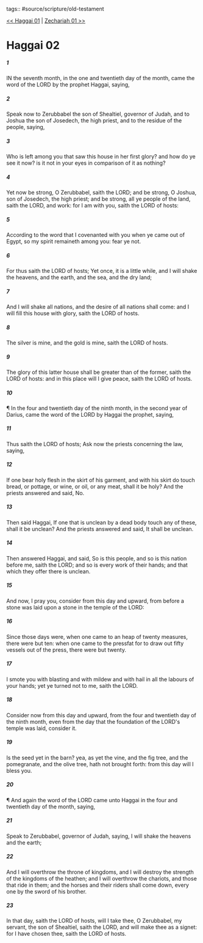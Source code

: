 tags:: #source/scripture/old-testament

[<< Haggai 01](/Old_Testament/37_Haggai/Haggai_01.md) | [Zechariah 01 >>](/Old_Testament/38_Zechariah/Zechariah_01.md)

# Haggai 02

##### 1

IN the seventh month, in the one and twentieth day of the month, came the word of the LORD by the prophet Haggai, saying,

##### 2

Speak now to Zerubbabel the son of Shealtiel, governor of Judah, and to Joshua the son of Josedech, the high priest, and to the residue of the people, saying,

##### 3

Who is left among you that saw this house in her first glory? and how do ye see it now? is it not in your eyes in comparison of it as nothing?

##### 4

Yet now be strong, O Zerubbabel, saith the LORD; and be strong, O Joshua, son of Josedech, the high priest; and be strong, all ye people of the land, saith the LORD, and work: for I am with you, saith the LORD of hosts:

##### 5

According to the word that I covenanted with you when ye came out of Egypt, so my spirit remaineth among you: fear ye not.

##### 6

For thus saith the LORD of hosts; Yet once, it is a little while, and I will shake the heavens, and the earth, and the sea, and the dry land;

##### 7

And I will shake all nations, and the desire of all nations shall come: and I will fill this house with glory, saith the LORD of hosts.

##### 8

The silver is mine, and the gold is mine, saith the LORD of hosts.

##### 9

The glory of this latter house shall be greater than of the former, saith the LORD of hosts: and in this place will I give peace, saith the LORD of hosts.

##### 10

¶ In the four and twentieth day of the ninth month, in the second year of Darius, came the word of the LORD by Haggai the prophet, saying,

##### 11

Thus saith the LORD of hosts; Ask now the priests concerning the law, saying,

##### 12

If one bear holy flesh in the skirt of his garment, and with his skirt do touch bread, or pottage, or wine, or oil, or any meat, shall it be holy? And the priests answered and said, No.

##### 13

Then said Haggai, If one that is unclean by a dead body touch any of these, shall it be unclean? And the priests answered and said, It shall be unclean.

##### 14

Then answered Haggai, and said, So is this people, and so is this nation before me, saith the LORD; and so is every work of their hands; and that which they offer there is unclean.

##### 15

And now, I pray you, consider from this day and upward, from before a stone was laid upon a stone in the temple of the LORD:

##### 16

Since those days were, when one came to an heap of twenty measures, there were but ten: when one came to the pressfat for to draw out fifty vessels out of the press, there were but twenty.

##### 17

I smote you with blasting and with mildew and with hail in all the labours of your hands; yet ye turned not to me, saith the LORD.

##### 18

Consider now from this day and upward, from the four and twentieth day of the ninth month, even from the day that the foundation of the LORD's temple was laid, consider it.

##### 19

Is the seed yet in the barn? yea, as yet the vine, and the fig tree, and the pomegranate, and the olive tree, hath not brought forth: from this day will I bless you.

##### 20

¶ And again the word of the LORD came unto Haggai in the four and twentieth day of the month, saying,

##### 21

Speak to Zerubbabel, governor of Judah, saying, I will shake the heavens and the earth;

##### 22

And I will overthrow the throne of kingdoms, and I will destroy the strength of the kingdoms of the heathen; and I will overthrow the chariots, and those that ride in them; and the horses and their riders shall come down, every one by the sword of his brother.

##### 23

In that day, saith the LORD of hosts, will I take thee, O Zerubbabel, my servant, the son of Shealtiel, saith the LORD, and will make thee as a signet: for I have chosen thee, saith the LORD of hosts.

